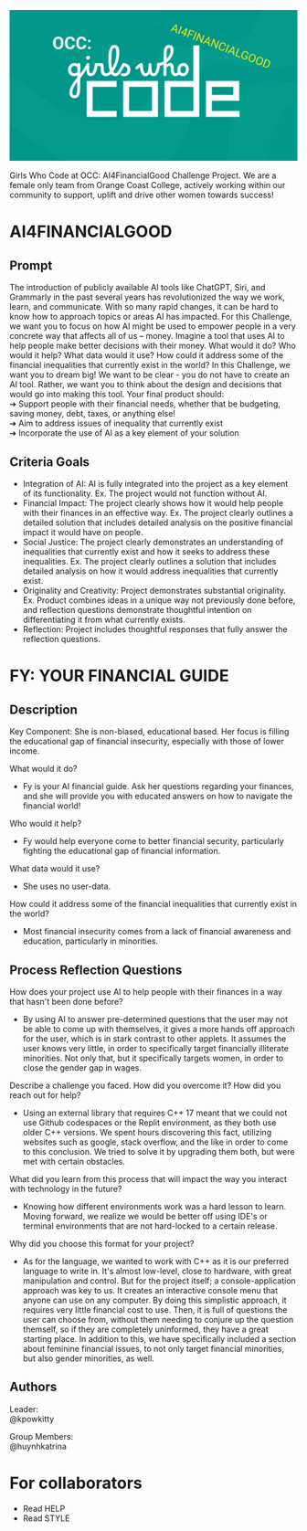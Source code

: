 ![alt text](https://github.com/kpowkitty/fy/blob/main/res/gwc-ai4financialgood-logo.png?raw=true)

Girls Who Code at OCC: AI4FinancialGood Challenge Project. We are a female only team from Orange Coast College, actively working within our community to support, uplift and drive other women towards success!

# AI4FINANCIALGOOD

## Prompt  

The introduction of publicly available AI tools like ChatGPT, Siri, and Grammarly in the past several years has revolutionized the way we work, learn, and communicate. With so many rapid changes, it can be hard to know how to approach topics or areas AI has impacted. For this Challenge, we want you to focus on how AI might be used to empower people in a very concrete way that affects all of us – money. Imagine a tool that uses AI to help people make better decisions with their money. What would it do? Who would it help? What data would it use? How could it address some of the financial inequalities that currently exist in the world? In this Challenge, we want you to dream big! We want to be clear - you do not have to create an AI tool. Rather, we want you to think about the design and decisions that would go into making this tool. Your final product should:  
➔ Support people with their financial needs, whether that be budgeting, saving
money, debt, taxes, or anything else!  
➔ Aim to address issues of inequality that currently exist  
➔ Incorporate the use of AI as a key element of your solution  

## Criteria Goals

- Integration of AI: AI is fully integrated into the project as a key element of its functionality. Ex. The project would not function without AI.
- Financial Impact: The project clearly shows how it would help people with their finances in an effective way. Ex. The project clearly outlines a detailed solution that includes detailed analysis on the positive financial impact it would have on people.
- Social Justice: The project clearly demonstrates an understanding of inequalities that currently exist and how it seeks to address these inequalities. Ex. The project clearly outlines a solution that includes detailed analysis on how it would address inequalities that currently exist.
- Originality and Creativity: Project demonstrates substantial originality. Ex. Product combines ideas in a unique way not previously done before, and reflection questions demonstrate thoughtful intention on differentiating it from what currently exists.
- Reflection: Project includes thoughtful responses that fully answer the reflection questions.

# FY: YOUR FINANCIAL GUIDE

## Description

Key Component: She is non-biased, educational based. Her focus is filling the educational gap of financial insecurity, especially with those of lower income.

What would it do?  
- Fy is your AI financial guide.  Ask her questions regarding your finances, and she will provide you with educated answers on how to navigate the financial world!  

Who would it help?  
- Fy would help everyone come to better financial security, particularly fighting the educational gap of financial information.  

What data would it use?   
- She uses no user-data.

How could it address some of the financial inequalities that currently exist in the world?  
- Most financial insecurity comes from a lack of financial awareness and education, particularly in minorities.

## Process Reflection Questions
How does your project use AI to help people with their finances in a way that hasn't been done before?  
- By using AI to answer pre-determined questions that the user may not be able to come up with themselves, it gives a more hands off approach for the user, which is in stark contrast to other applets. It assumes the user knows very little, in order to specifically target financially illiterate minorities. Not only that, but it specifically targets women, in order to close the gender gap in wages.
  
Describe a challenge you faced. How did you overcome it? How did you reach out for help?  
- Using an external library that requires C++ 17 meant that we could not use Github codespaces or the Replit environment, as they both use older C++ versions. We spent hours discovering this fact, utilizing websites such as google, stack overflow, and the like in order to come to this conclusion. We tried to solve it by upgrading them both, but were met with certain obstacles.
  
What did you learn from this process that will impact the way you interact with technology in the future?	
- Knowing how different environments work was a hard lesson to learn. Moving forward, we realize we would be better off using IDE's or terminal environments that are not hard-locked to a certain release.
  
Why did you choose this format for your project?  
- As for the language, we wanted to work with C++ as it is our preferred language to write in. It's almost low-level, close to hardware, with great manipulation and control. But for the project itself; a console-application approach was key to us. It creates an interactive console menu that anyone can use on any computer. By doing this simplistic approach, it requires very little financial cost to use. Then, it is full of questions the user can choose from, without them needing to conjure up the question themself, so if they are completely uninformed, they have a great starting place. In addition to this, we have specifically included a section about feminine financial issues, to not only target financial minorities, but also gender minorities, as well.  

  
## Authors

  Leader:  
    @kpowkitty

  Group Members:  
     @huynhkatrina
     
# For collaborators
* Read HELP
* Read STYLE
